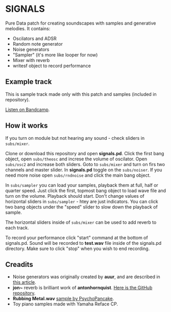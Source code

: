 # SIGNALS

Pure Data patch for creating soundscapes with samples and generative melodies. It contains:

  - Oscilators and ADSR
  - Random note generator
  - Noise generators
  - "Sampler" (it's more like looper for now)
  - Mixer with reverb
  - writesf object to record performance

## Example track

This is sample track made only with this patch and samples (included in repository).

[Listen on Bandcamp](https://distortiongain.bandcamp.com/track/signals-nocturne-for-pure-data).

## How it works

If you turn on module but not hearing any sound - check sliders in `subs/mixer`.

Clone or download this repository and open **signals.pd**. Click the first bang object, open `subs/theosc` and increse the volume of oscilator. Open `subs/osc2` and increase both sliders. Goto to `subs/mixer` and turn on firs two channels and master slider. In **signals.pd** toggle on the `subs/noiser`. If you need more noise open `subs/rndnoise` and click the main bang object.

In `subs/sampler` you can load your samples, playback them at full, half or quarter speed. Just click the first, topmost bang object to load wave file and turn on the volume. Playback should start. Don't change values of horizontal sliders in `subs/sampler` - htey are just indicators. You can click two bang objects under the "speed" slider to slow down the playback of sample.

The horizontal sliders inside of `subs/mixer` can be used to add reverb to each track.

To record your performance click "start" command at the bottom of signals.pd. Sound will be recorded to **test.wav** file inside of the signals.pd directory. Make sure to click "stop" when you wish to end recording.

## Creadits

 - Noise generators was originally created by **auur**, and are described in [this article](https://olidunham.wordpress.com/2010/05/04/ambient-pd-composition/).
 - **jon~** reverb is brilliant work of **antonhornquist**. [Here is the GitHub repository](https://github.com/antonhornquist/jon-pd).
 - **Rubbing Metal.wav** [sample by PsychoPancake](https://freesound.org/people/PsychoPancake/sounds/325235/).
 - Toy piano samples made with Yamaha Reface CP.
 

